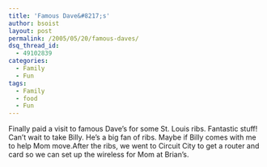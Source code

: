 ```yaml
---
title: 'Famous Dave&#8217;s'
author: bsoist
layout: post
permalink: /2005/05/20/famous-daves/
dsq_thread_id:
  - 49102839
categories:
  - Family
  - Fun
tags:
  - Family
  - food
  - Fun
---
```

Finally paid a visit to famous Dave&#8217;s for some St. Louis ribs. Fantastic stuff! Can&#8217;t wait to take Billy. He&#8217;s a big fan of ribs. Maybe if Billy comes with me to help Mom move.After the ribs, we went to Circuit City to get a router and card so we can set up the wireless for Mom at Brian&#8217;s.
